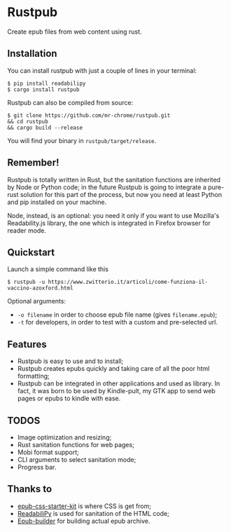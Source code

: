 # Rustpub
Create epub files from web content using rust.

## Installation
You can install rustpub with just a couple of lines in your terminal:

```
$ pip install readabilipy
$ cargo install rustpub
```

Rustpub can also be compiled from source:

```
$ git clone https://github.com/mr-chrome/rustpub.git
&& cd rustpub
&& cargo build --release
```

You will find your binary in `rustpub/target/release`.

## Remember!
Rustpub is totally written in Rust, but the sanitation functions are inherited
by Node or Python code; in the future Rustpub is going to integrate a pure-rust
solution for this part of the process, but now you need at least Python and pip
installed on your machine.

Node, instead, is an optional: you need it only if you want to use Mozilla's
Readability.js library, the one which is integrated in Firefox browser for reader
mode.

## Quickstart

Launch a simple command like this
```
$ rustpub -u https://www.zwitterio.it/articoli/come-funziona-il-vaccino-azoxford.html
```

Optional arguments:
- `-o filename` in order to choose epub file name (gives `filename.epub`);
- `-t` for developers, in order to test with a custom and pre-selected url.

## Features
- Rustpub is easy to use and to install;
- Rustpub creates epubs quickly and taking care of all the poor html formatting;
- Rustpub can be integrated in other applications and used as library. In fact,
it was born to be used by Kindle-pult, my GTK app to send web pages or epubs to
kindle with ease.

## TODOS
- Image optimization and resizing;
- Rust sanitation functions for web pages;
- Mobi format support;
- CLI arguments to select sanitation mode;
- Progress bar.

## Thanks to
- [epub-css-starter-kit](https://github.com/mattharrison/epub-css-starter-kit) is where CSS is get from;
- [ReadabiliPy](https://github.com/alan-turing-institute/ReadabiliPy) is used for sanitation of the HTML code;
- [Epub-builder](https://github.com/lise-henry/epub-builder) for building actual epub archive.
